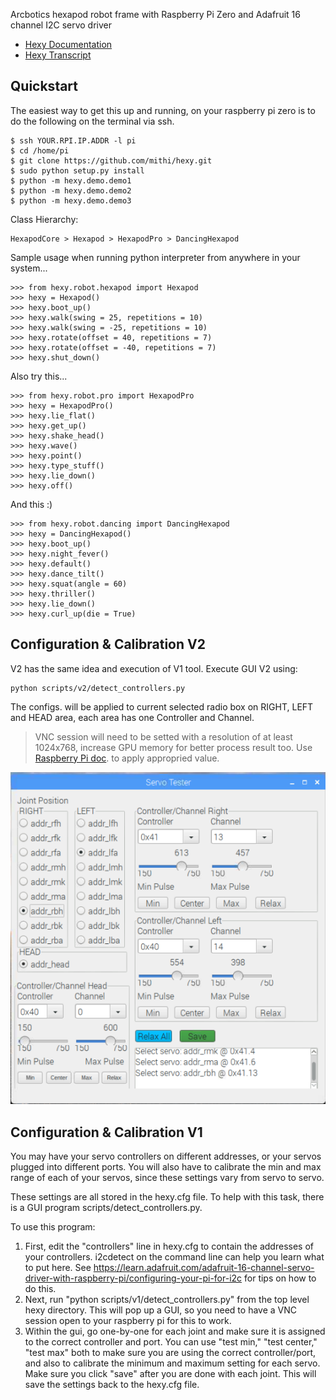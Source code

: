 
Arcbotics hexapod robot frame with Raspberry Pi Zero and Adafruit 16 channel I2C servo driver
- [Hexy Documentation](http://hexyrobot.wordpress.com)
- [Hexy Transcript](https://medium.com/@mithi/a-raspberry-pi-hexy-transcript-62533c69a566)

Quickstart
----------
 
The easiest way to get this up and running, on your raspberry pi zero is to do the following on the terminal via ssh.

```
$ ssh YOUR.RPI.IP.ADDR -l pi 
$ cd /home/pi
$ git clone https://github.com/mithi/hexy.git
$ sudo python setup.py install
$ python -m hexy.demo.demo1
$ python -m hexy.demo.demo2
$ python -m hexy.demo.demo3
```

Class Hierarchy:
```
HexapodCore > Hexapod > HexapodPro > DancingHexapod
```

Sample usage when running python interpreter from anywhere in your system... 

```
>>> from hexy.robot.hexapod import Hexapod
>>> hexy = Hexapod()
>>> hexy.boot_up()
>>> hexy.walk(swing = 25, repetitions = 10)
>>> hexy.walk(swing = -25, repetitions = 10)
>>> hexy.rotate(offset = 40, repetitions = 7)
>>> hexy.rotate(offset = -40, repetitions = 7)
>>> hexy.shut_down()
```

Also try this...

```
>>> from hexy.robot.pro import HexapodPro
>>> hexy = HexapodPro()
>>> hexy.lie_flat()
>>> hexy.get_up()
>>> hexy.shake_head()
>>> hexy.wave()
>>> hexy.point()
>>> hexy.type_stuff()
>>> hexy.lie_down()
>>> hexy.off()
```

And this :)

```
>>> from hexy.robot.dancing import DancingHexapod
>>> hexy = DancingHexapod()
>>> hexy.boot_up()
>>> hexy.night_fever()
>>> hexy.default()
>>> hexy.dance_tilt()
>>> hexy.squat(angle = 60)
>>> hexy.thriller()
>>> hexy.lie_down()
>>> hexy.curl_up(die = True)
```
Configuration & Calibration V2
------------------------------
V2 has the same idea and execution of V1 tool.
Execute GUI V2 using: 
```
python scripts/v2/detect_controllers.py
```
The configs. will be applied to current 
selected radio box on RIGHT, LEFT and HEAD area, 
each area has one Controller and Channel.

> VNC session will need to be setted with a resolution 
of  at least 1024x768, increase GPU memory 
for better process result too. 
Use [Raspberry Pi doc](https://www.raspberrypi.org/documentation/configuration/config-txt/memory.md). to apply appropried value. 

![alt text](https://raw.githubusercontent.com/rafaelbaiolim/hexy/config/scripts/v2/screen/servo-tester_v2.png)

Configuration & Calibration V1
------------------------------
You may have your servo controllers on different addresses,
or your servos plugged into different ports. You will also
have to calibrate the min and max range of each of your
servos, since these settings vary from servo to servo.

These settings are all stored in the hexy.cfg file. To help
with this task, there is a GUI program scripts/detect_controllers.py.

To use this program:
 1. First, edit the "controllers" line in hexy.cfg to contain
    the addresses of your controllers. i2cdetect on the command
    line can help you learn what to put here. See https://learn.adafruit.com/adafruit-16-channel-servo-driver-with-raspberry-pi/configuring-your-pi-for-i2c
    for tips on how to do this.
 2. Next, run "python scripts/v1/detect_controllers.py" from the top
    level hexy directory. This will pop up a GUI, so you need
    to have a VNC session open to your raspberry pi for this to
    work.
 3. Within the gui, go one-by-one for each joint and make sure
    it is assigned to the correct controller and port. You can
    use "test min," "test center," "test max" both to make sure
    you are using the correct controller/port, and also to
    calibrate the minimum and maximum setting for each servo.
    Make sure you click "save" after you are done with each joint.
    This will save the settings back to the hexy.cfg file.
    

